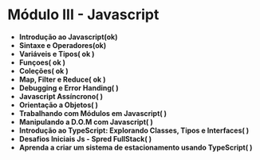 # Módulo III - Javascript

- **Introdução ao Javascript(ok)**
- **Sintaxe e Operadores(ok)**
- **Variáveis e Tipos( ok )**
- **Funçoes( ok )**
- **Coleções( ok )**
- **Map, Filter e Reduce( ok )**
- **Debugging e Error Handing(  )**
- **Javascript Assíncrono(  )**
- **Orientação a Objetos(  )**
-  **Trabalhando com Módulos em Javascript(  )**
- **Manipulando a D.O.M com Javascript(  )**
- **Introdução ao TypeScript: Explorando Classes, Tipos e Interfaces(  )**
- **Desafios Iniciais Js - Spred FullStack(  )**
- **Aprenda a criar um sistema de estacionamento usando TypeScript(  )**





